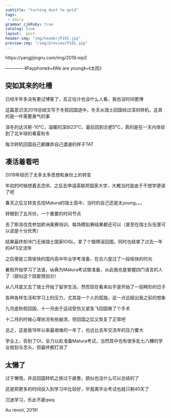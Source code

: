 ```yaml
---
subtitle: "turning dust to gold"
tags: 
 - dairy
grammar_cjkRuby: true
catalog: true
layout:  post
header-img: "img/header/P101.jpg"
preview-img: "/img/preview/P101.jpg"
---
```


<p>https://yangjijingru.com/img/2019.mp3</p>

———— 《Payphone》+《We are young》+《太阳》

## 突如其来的吐槽

已经半年多没有更过博客了，反正估计也没什么人看，我也没时间更博

这篇意识流2019总结文写于冬假回国途中，冬天从瑞士回国经过深圳转机，这真的是一件需要勇气的事

深冬的达沃斯-10°C，温暖的深圳23°C，最后回到合肥5°C，真的是在一天内体验到了北半球的春夏秋冬

每次转机回国自己都嫌弃自己邋遢的样子TAT

## 凑活着看吧

2019年经历了太多太多思想和身份上的转变

年初的时候想着去念IB，之后去申请英联邦国家大学，大概当时是由于不想学德语了吧

春天之后又转变去找Matura的瑞士高中，当时的自己还是太young。。。

转眼到了五月份，一个重要的时间节点

去了斯洛伐克参加欧洲奥赛培训，每场模拟赛结果都还可以（甚至在瑞士队伍里可以说是十分优秀）

结果最终却冷门无缘瑞士国家IOI队，拿了个银牌滚回国，同时也结束了过去一年的AFS交流年

之后便是三周愉快的国内高中毕业学考准备，在合六度过了一段愉快的时光

暑假开始学习了法语，~~认真~~为Matura考试做准备，从此我也是掌握四门语言的人了（貌似这个技能很加分）

从八月底又去了瑞士开始了留学生活，然而现在看来似乎是开始了一段畸形的日子

各种各样生活和学习上的压力，尤其是一个人的孤独，这一点远超出我之前的想象

九月底秋假回国，十一月由于运动受伤又紧急飞回国做了个手术

十二月的时候心理状况有些崩溃，但回国之后又恢复了正常吧

总之，这是我18年以来最艰难的一年了，也远比去年交流年的压力要大

学业上，告别了OI，全力以赴准备Matura考试，当然其中也有很多乱七八糟的学业规划与念头，但最终都打消了

## 太懒了

过于懒惰，并且回国转机之旅过于疲惫，貌似也没什么可以总结的了

还是把更多的时间投入到学习中比较好，毕竟离毕业考试也就只剩40天了

沉迷学习，乐此不疲qwq

Au revoir, 2019!